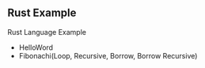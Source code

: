 ## Rust Example

Rust Language Example

- HelloWord
- Fibonachi(Loop, Recursive, Borrow, Borrow Recursive)
